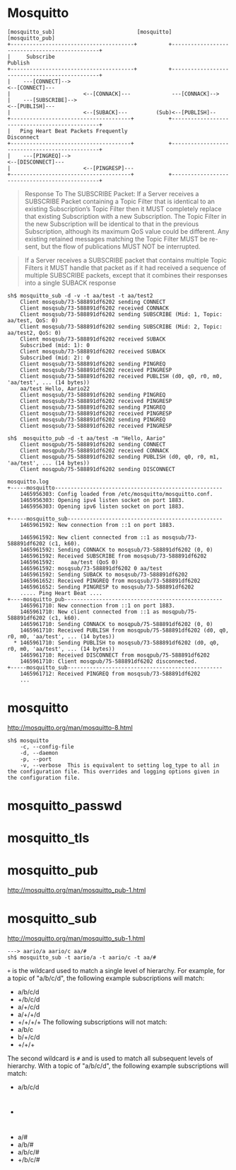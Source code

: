 # Mosquitto 
```
[mosquitto_sub]                          [mosquitto]                                 [mosquitto_pub]
+---------------------------------------+          +-----------------------------------------------+
|     Subscribe                                                                         Publish
+---------------------------------------+          +-----------------------------------------------+
|    ---[CONNECT]-->                                                                 <--[CONNECT]---
|                       <--[CONNACK]---             ---[CONNACK]-->
|    ---[SUBSCRIBE]-->                                                               <--[PUBLISH]---
|                       <--[SUBACK]---         (Sub)<--[PUBLISH]--
+--------------------------------------+           +-----------------------------------------------+
|   Ping Heart Beat Packets Frequently                                          Disconnect
+--------------------------------------+           +-----------------------------------------------+
|    ---[PINGREQ]-->                                                              <--[DISCONNECT]---
|                       <--[PINGRESP]---            
+--------------------------------------+           +-----------------------------------------------+
```


> Response To The SUBSCRIBE Packet: If a Server receives a SUBSCRIBE Packet containing a Topic Filter that is identical to an existing Subscription’s Topic Filter then it MUST completely replace that existing Subscription with a new Subscription. The Topic Filter in the new Subscription will be identical to that in the previous Subscription, although its maximum QoS value could be different. Any existing retained messages matching the Topic Filter MUST be re-sent, but the flow of publications MUST NOT be interrupted.

> If a Server receives a SUBSCRIBE packet that contains multiple Topic Filters it MUST handle that packet as if it had received a sequence of multiple SUBSCRIBE packets, except that it combines their responses into a single SUBACK response

```
sh$ mosquitto_sub -d -v -t aa/test -t aa/test2
    Client mosqsub/73-588891df6202 sending CONNECT
    Client mosqsub/73-588891df6202 received CONNACK
    Client mosqsub/73-588891df6202 sending SUBSCRIBE (Mid: 1, Topic: aa/test, QoS: 0)
    Client mosqsub/73-588891df6202 sending SUBSCRIBE (Mid: 2, Topic: aa/test2, QoS: 0)
    Client mosqsub/73-588891df6202 received SUBACK
    Subscribed (mid: 1): 0
    Client mosqsub/73-588891df6202 received SUBACK
    Subscribed (mid: 2): 0
    Client mosqsub/73-588891df6202 sending PINGREQ
    Client mosqsub/73-588891df6202 received PINGRESP
    Client mosqsub/73-588891df6202 received PUBLISH (d0, q0, r0, m0, 'aa/test', ... (14 bytes))
    aa/test Hello, Aario22
    Client mosqsub/73-588891df6202 sending PINGREQ
    Client mosqsub/73-588891df6202 received PINGRESP
    Client mosqsub/73-588891df6202 sending PINGREQ
    Client mosqsub/73-588891df6202 received PINGRESP
    Client mosqsub/73-588891df6202 sending PINGREQ
    Client mosqsub/73-588891df6202 received PINGRESP

```


```
sh$  mosquitto_pub -d -t aa/test -m "Hello, Aario"
    Client mosqpub/75-588891df6202 sending CONNECT
    Client mosqpub/75-588891df6202 received CONNACK
    Client mosqpub/75-588891df6202 sending PUBLISH (d0, q0, r0, m1, 'aa/test', ... (14 bytes))
    Client mosqpub/75-588891df6202 sending DISCONNECT
```

```
mosquitto.log
+-----mosquitto-----------------------------------------------------
    1465956303: Config loaded from /etc/mosquitto/mosquitto.conf.
    1465956303: Opening ipv4 listen socket on port 1883.
    1465956303: Opening ipv6 listen socket on port 1883.
    
+-----mosquitto_sub-------------------------------------------------    
    1465961592: New connection from ::1 on port 1883.
    
    1465961592: New client connected from ::1 as mosqsub/73-588891df6202 (c1, k60).
    1465961592: Sending CONNACK to mosqsub/73-588891df6202 (0, 0)
    1465961592: Received SUBSCRIBE from mosqsub/73-588891df6202
    1465961592: 	aa/test (QoS 0)
    1465961592: mosqsub/73-588891df6202 0 aa/test
    1465961592: Sending SUBACK to mosqsub/73-588891df6202
    1465961652: Received PINGREQ from mosqsub/73-588891df6202
    1465961652: Sending PINGRESP to mosqsub/73-588891df6202
    ..... Ping Heart Beat ....
+----mosquitto_pub--------------------------------------------------
    1465961710: New connection from ::1 on port 1883.
    1465961710: New client connected from ::1 as mosqpub/75-588891df6202 (c1, k60).
    1465961710: Sending CONNACK to mosqpub/75-588891df6202 (0, 0)
    1465961710: Received PUBLISH from mosqpub/75-588891df6202 (d0, q0, r0, m0, 'aa/test', ... (14 bytes))
  * 1465961710: Sending PUBLISH to mosqsub/73-588891df6202 (d0, q0, r0, m0, 'aa/test', ... (14 bytes))
    1465961710: Received DISCONNECT from mosqpub/75-588891df6202
    1465961710: Client mosqpub/75-588891df6202 disconnected.
+-----mosquitto_sub-------------------------------------------------  
    1465961712: Received PINGREQ from mosqsub/73-588891df6202
    ...
```

# mosquitto
http://mosquitto.org/man/mosquitto-8.html

```
sh$ mosquitto
    -c, --config-file
    -d, --daemon
    -p, --port
    -v, --verbose  This is equivalent to setting log_type to all in the configuration file. This overrides and logging options given in the configuration file.
```
# mosquitto_passwd
# mosquitto_tls
# mosquitto_pub
http://mosquitto.org/man/mosquitto_pub-1.html


# mosquitto_sub
http://mosquitto.org/man/mosquitto_sub-1.html
```
---> aario/a aario/c aa/#
sh$ mosquitto_sub -t aario/a -t aario/c -t aa/#
```
`+` is the wildcard used to match a single level of hierarchy. For example, for a topic of "a/b/c/d", the following example subscriptions will match:
*   a/b/c/d
*   +/b/c/d
*   a/+/c/d
*   a/+/+/d
*   +/+/+/+
The following subscriptions will not match:
*   a/b/c
*   b/+/c/d
*   +/+/+

The second wildcard is `#` and is used to match all subsequent levels of hierarchy. With a topic of "a/b/c/d", the following example subscriptions will match:
*   a/b/c/d
*   #
*   a/#
*   a/b/#
*   a/b/c/#
*   +/b/c/#